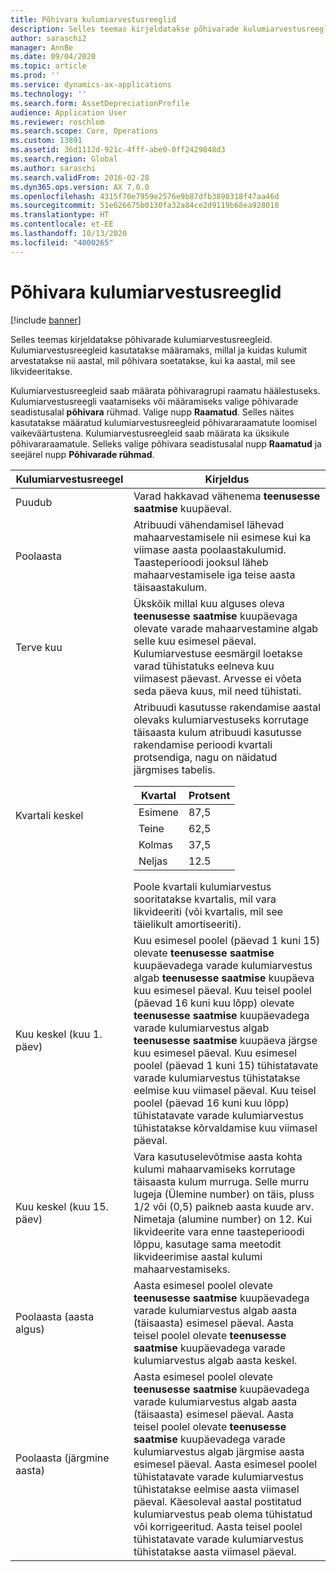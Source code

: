 ```yaml
---
title: Põhivara kulumiarvestusreeglid
description: Selles teemas kirjeldatakse põhivarade kulumiarvestusreegleid.
author: saraschi2
manager: AnnBe
ms.date: 09/04/2020
ms.topic: article
ms.prod: ''
ms.service: dynamics-ax-applications
ms.technology: ''
ms.search.form: AssetDepreciationProfile
audience: Application User
ms.reviewer: roschlom
ms.search.scope: Core, Operations
ms.custom: 13891
ms.assetid: 36d1112d-921c-4fff-abe0-0ff2429848d3
ms.search.region: Global
ms.author: saraschi
ms.search.validFrom: 2016-02-28
ms.dyn365.ops.version: AX 7.0.0
ms.openlocfilehash: 4315f70e7959e2576e9b87dfb3898318f47aa46d
ms.sourcegitcommit: 51e626675b0130fa32a84ce2d9119b68ea928018
ms.translationtype: HT
ms.contentlocale: et-EE
ms.lasthandoff: 10/13/2020
ms.locfileid: "4000265"
---
```

# <a name="fixed-asset-depreciation-conventions"></a>Põhivara kulumiarvestusreeglid

[!include [banner](../includes/banner.md)]

Selles teemas kirjeldatakse põhivarade kulumiarvestusreegleid. Kulumiarvestusreegleid kasutatakse määramaks, millal ja kuidas kulumit arvestatakse nii aastal, mil põhivara soetatakse, kui ka aastal, mil see likvideeritakse.

Kulumiarvestusreegleid saab määrata põhivaragrupi raamatu häälestuseks. Kulumiarvestusreegli vaatamiseks või määramiseks valige põhivarade seadistusalal **põhivara** rühmad. Valige nupp **Raamatud**. Selles näites kasutatakse määratud kulumiarvestusreegleid põhivararaamatute loomisel vaikeväärtustena. Kulumiarvestusreegleid saab määrata ka üksikule põhivararaamatule. Selleks valige põhivara seadistusalal nupp **Raamatud** ja seejärel nupp **Põhivarade rühmad**.

| Kulumiarvestusreegel   | Kirjeldus |
|---------------------------|-------------|
| Puudub                      | Varad hakkavad vähenema <strong>teenusesse saatmise</strong> kuupäeval. |
| Poolaasta                 | Atribuudi vähendamisel lähevad mahaarvestamisele nii esimese kui ka viimase aasta poolaastakulumid. Taasteperioodi jooksul läheb mahaarvestamisele iga teise aasta täisaastakulum. |
| Terve kuu                | Ükskõik millal kuu alguses oleva <strong>teenusesse saatmise</strong> kuupäevaga olevate varade mahaarvestamine algab selle kuu esimesel päeval. Kulumiarvestuse eesmärgil loetakse varad tühistatuks eelneva kuu viimasest päevast. Arvesse ei võeta seda päeva kuus, mil need tühistati. |
| Kvartali keskel               | Atribuudi kasutusse rakendamise aastal olevaks kulumiarvestuseks korrutage täisaasta kulum atribuudi kasutusse rakendamise perioodi kvartali protsendiga, nagu on näidatud järgmises tabelis.<table><thead><tr><th>Kvartal</th><th>Protsent</th></tr></thead><tbody><tr><td>Esimene</td><td>87,5</td></tr><tr><td>Teine</td><td>62,5</td></tr><tr><td>Kolmas</td><td>37,5</td></tr><tr><td>Neljas</td><td>12.5</td></tr></tbody></table>Poole kvartali kulumiarvestus sooritatakse kvartalis, mil vara likvideeriti (või kvartalis, mil see täielikult amortiseeriti). |
| Kuu keskel (kuu 1. päev)  | Kuu esimesel poolel (päevad 1 kuni 15) olevate <strong>teenusesse saatmise</strong> kuupäevadega varade kulumiarvestus algab <strong>teenusesse saatmise</strong> kuupäeva kuu esimesel päeval. Kuu teisel poolel (päevad 16 kuni kuu lõpp) olevate <strong>teenusesse saatmise</strong> kuupäevadega varade kulumiarvestus algab <strong>teenusesse saatmise</strong> kuupäeva järgse kuu esimesel päeval. Kuu esimesel poolel (päevad 1 kuni 15) tühistatavate varade kulumiarvestus tühistatakse eelmise kuu viimasel päeval. Kuu teisel poolel (päevad 16 kuni kuu lõpp) tühistatavate varade kulumiarvestus tühistatakse kõrvaldamise kuu viimasel päeval. |
| Kuu keskel (kuu 15. päev) | Vara kasutuselevõtmise aasta kohta kulumi mahaarvamiseks korrutage täisaasta kulum murruga. Selle murru lugeja (Ülemine number) on täis, pluss 1/2 või (0,5) paikneb aasta kuude arv. Nimetaja (alumine number) on 12. Kui likvideerite vara enne taasteperioodi lõppu, kasutage sama meetodit likvideerimise aastal kulumi mahaarvestamiseks. |
| Poolaasta (aasta algus) | Aasta esimesel poolel olevate <strong>teenusesse saatmise</strong> kuupäevadega varade kulumiarvestus algab aasta (täisaasta) esimesel päeval. Aasta teisel poolel olevate <strong>teenusesse saatmise</strong> kuupäevadega varade kulumiarvestus algab aasta keskel. |
| Poolaasta (järgmine aasta)     | Aasta esimesel poolel olevate <strong>teenusesse saatmise</strong> kuupäevadega varade kulumiarvestus algab aasta (täisaasta) esimesel päeval. Aasta teisel poolel olevate <strong>teenusesse saatmise</strong> kuupäevadega varade kulumiarvestus algab järgmise aasta esimesel päeval. Aasta esimesel poolel tühistatavate varade kulumiarvestus tühistatakse eelmise aasta viimasel päeval. Käesoleval aastal postitatud kulumiarvestus peab olema tühistatud või korrigeeritud. Aasta teisel poolel tühistatavate varade kulumiarvestus tühistatakse aasta viimasel päeval. |
